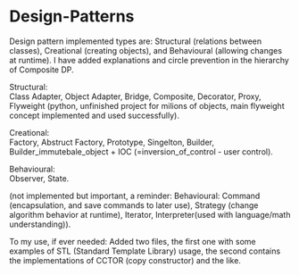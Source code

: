 # Design-Patterns
Design pattern implemented types are: Structural (relations between classes), Creational (creating objects), and Behavioural (allowing changes at runtime).
I have added explanations and circle prevention in the hierarchy of Composite DP.

Structural:<br>
Class Adapter,
Object Adapter,
Bridge,
Composite,
Decorator,
Proxy, <br>
Flyweight (python, unfinished project for milions of objects, main flyweight concept implemented and used successfully).

Creational:<br>
Factory,
Abstruct Factory,
Prototype,
Singelton,
Builder,
Builder_immutebale_object + IOC (=inversion_of_control - user control).

Behavioural:<br>
Observer,
State.

(not implemented but important, a reminder:
Behavioural: Command (encapsulation, and save commands to later use), Strategy (change algorithm behavior at runtime), Iterator, Interpreter(used with language/math understanding)).

To my use, if ever needed:
Added two files, the first one with some examples of STL (Standard Template Library) usage,
the second contains the implementations of CCTOR (copy constructor) and the like.
